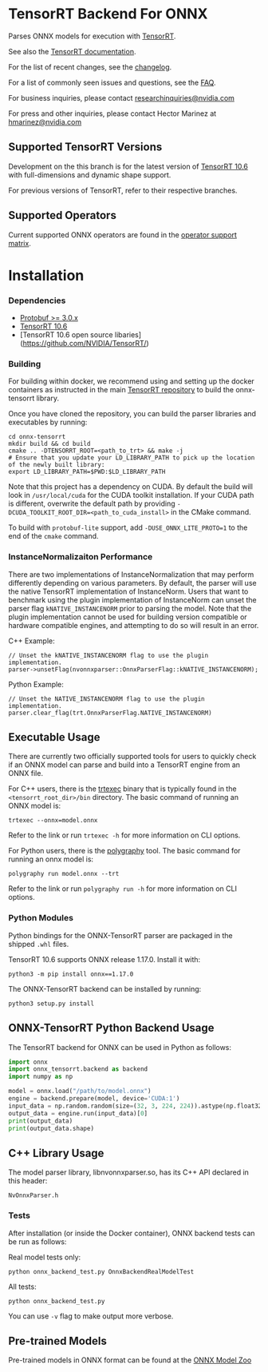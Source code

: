 <!--- SPDX-License-Identifier: Apache-2.0 -->

# TensorRT Backend For ONNX

Parses ONNX models for execution with [TensorRT](https://developer.nvidia.com/tensorrt).

See also the [TensorRT documentation](https://docs.nvidia.com/deeplearning/tensorrt/).

For the list of recent changes, see the [changelog](docs/Changelog.md).

For a list of commonly seen issues and questions, see the [FAQ](docs/faq.md).

For business inquiries, please contact researchinquiries@nvidia.com

For press and other inquiries, please contact Hector Marinez at hmarinez@nvidia.com

## Supported TensorRT Versions

Development on the this branch is for the latest version of [TensorRT 10.6](https://developer.nvidia.com/nvidia-tensorrt-download) with full-dimensions and dynamic shape support.

For previous versions of TensorRT, refer to their respective branches.

## Supported Operators

Current supported ONNX operators are found in the [operator support matrix](docs/operators.md).

# Installation

### Dependencies

 - [Protobuf >= 3.0.x](https://github.com/google/protobuf/releases)
 - [TensorRT 10.6](https://developer.nvidia.com/tensorrt)
 - [TensorRT 10.6 open source libaries] (https://github.com/NVIDIA/TensorRT/)

### Building

For building within docker, we recommend using and setting up the docker containers as instructed in the main [TensorRT repository](https://github.com/NVIDIA/TensorRT#setting-up-the-build-environment) to build the onnx-tensorrt library.

Once you have cloned the repository, you can build the parser libraries and executables by running:

    cd onnx-tensorrt
    mkdir build && cd build
    cmake .. -DTENSORRT_ROOT=<path_to_trt> && make -j
    # Ensure that you update your LD_LIBRARY_PATH to pick up the location of the newly built library:
    export LD_LIBRARY_PATH=$PWD:$LD_LIBRARY_PATH

Note that this project has a dependency on CUDA. By default the build will look in `/usr/local/cuda` for the CUDA toolkit installation. If your CUDA path is different, overwrite the default path by providing `-DCUDA_TOOLKIT_ROOT_DIR=<path_to_cuda_install>` in the CMake command.

To build with `protobuf-lite` support, add `-DUSE_ONNX_LITE_PROTO=1` to the end of the `cmake` command.

### InstanceNormalizaiton Performance

There are two implementations of InstanceNormalization that may perform differently depending on various parameters. By default, the parser will use the native TensorRT implementation of InstanceNorm. Users that want to benchmark using the plugin implementation of InstanceNorm can unset the parser flag `kNATIVE_INSTANCENORM` prior to parsing the model. Note that the plugin implementation cannot be used for building version compatible or hardware compatible engines, and attempting to do so will result in an error.

C++ Example:

    // Unset the kNATIVE_INSTANCENORM flag to use the plugin implementation.
    parser->unsetFlag(nvonnxparser::OnnxParserFlag::kNATIVE_INSTANCENORM);

Python Example:

    // Unset the NATIVE_INSTANCENORM flag to use the plugin implementation.
    parser.clear_flag(trt.OnnxParserFlag.NATIVE_INSTANCENORM)

## Executable Usage

There are currently two officially supported tools for users to quickly check if an ONNX model can parse and build into a TensorRT engine from an ONNX file.

For C++ users, there is the [trtexec](https://github.com/NVIDIA/TensorRT/tree/main/samples/opensource/trtexec) binary that is typically found in the `<tensorrt_root_dir>/bin` directory. The basic command of running an ONNX model is:

`trtexec --onnx=model.onnx`

Refer to the link or run `trtexec -h` for more information on CLI options.

For Python users, there is the [polygraphy](https://github.com/NVIDIA/TensorRT/tree/main/tools/Polygraphy) tool. The basic command for running an onnx model is:

`polygraphy run model.onnx --trt`

Refer to the link or run `polygraphy run -h` for more information on CLI options.

### Python Modules

Python bindings for the ONNX-TensorRT parser are packaged in the shipped `.whl` files.

TensorRT 10.6 supports ONNX release 1.17.0. Install it with:

    python3 -m pip install onnx==1.17.0

The ONNX-TensorRT backend can be installed by running:

    python3 setup.py install

## ONNX-TensorRT Python Backend Usage

The TensorRT backend for ONNX can be used in Python as follows:

```python
import onnx
import onnx_tensorrt.backend as backend
import numpy as np

model = onnx.load("/path/to/model.onnx")
engine = backend.prepare(model, device='CUDA:1')
input_data = np.random.random(size=(32, 3, 224, 224)).astype(np.float32)
output_data = engine.run(input_data)[0]
print(output_data)
print(output_data.shape)
```

## C++ Library Usage

The model parser library, libnvonnxparser.so, has its C++ API declared in this header:

    NvOnnxParser.h

### Tests

After installation (or inside the Docker container), ONNX backend tests can be run as follows:

Real model tests only:

    python onnx_backend_test.py OnnxBackendRealModelTest

All tests:

    python onnx_backend_test.py

You can use `-v` flag to make output more verbose.

## Pre-trained Models

Pre-trained models in ONNX format can be found at the [ONNX Model Zoo](https://github.com/onnx/models)
